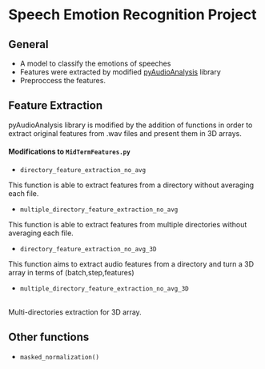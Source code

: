 # Speech Emotion Recognition Project

## General
- A model to classify the emotions of speeches
- Features were extracted by modified [pyAudioAnalysis](https://github.com/tyiannak/pyAudioAnalysis) library
- Preproccess the features.





## Feature Extraction
pyAudioAnalysis library is modified by the addition of functions in order to extract original features from .wav files and present them in 3D arrays.

#### Modifications to `MidTermFeatures.py` 

-  `directory_feature_extraction_no_avg`<br/>

This function is able to extract features from a directory without averaging each file.

-  `multiple_directory_feature_extraction_no_avg`<br/>

This function is able to extract features from multiple directories without averaging each file. 

-  `directory_feature_extraction_no_avg_3D`<br/>

This function aims to extract audio features from a directory and turn a 3D array in terms of  (batch,step,features)

-  `multiple_directory_feature_extraction_no_avg_3D`
<br/>
Multi-directories extraction for 3D array.

## Other functions

- `masked_normalization()`

